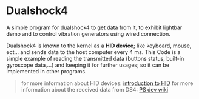# Dualshock4
A simple program for dualshock4 to get data from it, to exhibit lightbar demo and to control vibration generators using wired connection.

Dualshock4 is known to the kernel as a **HID device**; like keyboard, mouse, ect... and sends data to the host computer every 4 ms.
This Code is a simple example of reading the transmitted data (buttons status, built-in gyroscope data,...) and keeping it for 
further usages; so it can be implemented in other programs.
> for more information about HID devices:
[introduction to HID](https://docs.kernel.org/hid/index.html)
> for more information about the received data from DS4:
[PS dev wiki](https://www.psdevwiki.com/ps4/DS4-USB)
